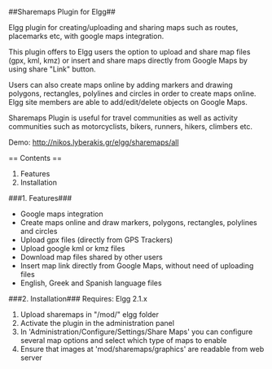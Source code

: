##Sharemaps Plugin for Elgg##

Elgg plugin for creating/uploading and sharing maps such as routes, placemarks etc, with google maps integration.

This plugin offers to Elgg users the option to upload and share map files (gpx, kml, kmz) or insert and share maps directly from Google Maps by using share "Link" button.

Users can also create maps online by adding markers and drawing polygons, rectangles, polylines and circles in order to create maps online. Elgg site members are able to add/edit/delete objects on Google Maps.

Sharemaps Plugin is useful for travel communities as well as activity communities such as motorcyclists, bikers, runners, hikers, climbers etc.

Demo: http://nikos.lyberakis.gr/elgg/sharemaps/all


== Contents ==
1. Features
2. Installation


###1. Features###
- Google maps integration
- Create maps online and draw markers, polygons, rectangles, polylines and circles
- Upload gpx files (directly from GPS Trackers)
- Upload google kml or kmz files
- Download map files shared by other users
- Insert map link directly from Google Maps, without need of uploading files
- English, Greek and Spanish language files


###2. Installation###
Requires: Elgg 2.1.x

1. Upload sharemaps in "/mod/" elgg folder
2. Activate the plugin in the administration panel
3. In 'Administration/Configure/Settings/Share Maps' you can configure several map options and select which type of maps to enable
4. Ensure that images at 'mod/sharemaps/graphics' are readable from web server
